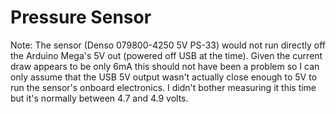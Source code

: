# Pressure Sensor

Note: The sensor (Denso 079800-4250 5V PS-33) would not run directly off the Arduino Mega's 5V out (powered off USB at the time). Given the current draw appears to be only 6mA this should not have been a problem so I can only assume that the USB 5V output wasn't actually close enough to 5V to run the sensor's onboard electronics. I didn't bother measuring it this time but it's normally between 4.7 and 4.9 volts.

